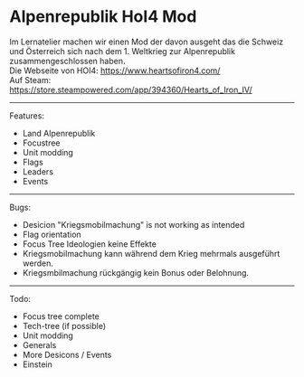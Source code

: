 # Alpenrepublik HoI4 Mod

Im Lernatelier machen wir einen Mod der davon ausgeht das die Schweiz und Österreich sich nach dem 1. Weltkrieg zur Alpenrepublik zusammengeschlossen haben.                              
Die Webseite von HOI4: https://www.heartsofiron4.com/                                       
Auf Steam: https://store.steampowered.com/app/394360/Hearts_of_Iron_IV/

---

Features:

- Land Alpenrepublik
- Focustree
- Unit modding
- Flags
- Leaders
- Events

---

Bugs: 

- Desicion "Kriegsmobilmachung" is not working as intended
- Flag orientation
- Focus Tree Ideologien keine Effekte
- Kriegsmobilmachung kann während dem Krieg mehrmals ausgeführt werden.
- Kriegsmbilmachung rückgängig kein Bonus oder Belohnung.

---

Todo:

- Focus tree complete
- Tech-tree (if possible)
- Unit modding
- Generals
- More Desicons / Events
- Einstein
